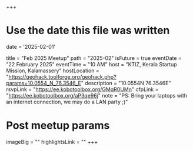 +++
# Use the date this file was written
date = '2025-02-01'

title = "Feb 2025 Meetup"
path = "2025-02"
isFuture = true
eventDate = "22 February 2025"
eventTime = "10 AM"
host = "KTIZ, Kerala Startup Mission, Kalamassery"
hostLocation = "https://geohack.toolforge.org/geohack.php?params=10.0554_N_76.3546_E"
description = "10.0554N 76.3546E"
rsvpLink = "https://ee.kobotoolbox.org/GMqR0UMn"
cfpLink = "https://ee.kobotoolbox.org/aP3qe96j"
note = "PS: Bring your laptops with an internet connection, we may do a LAN party ;)"

# Post meetup params
imageBig = ""
highlightsLink = ""
+++
